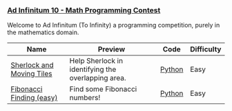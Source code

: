 
### [Ad Infinitum 10 - Math Programming Contest](https://www.hackerrank.com/contests/infinitum10)
Welcome to Ad Infinitum (To Infinity) a programming competition, purely in the mathematics domain.


Name | Preview | Code | Difficulty
---- | ------- | ---- | ----------
[Sherlock and Moving Tiles](https://www.hackerrank.com/contests/infinitum10/challenges/sherlock-and-moving-tiles)|Help Sherlock in identifying the overlapping area.|[Python](sherlock-and-moving-tiles.py)|Easy
[Fibonacci Finding (easy)](https://www.hackerrank.com/contests/infinitum10/challenges/fibonacci-finding-easy)|Find some Fibonacci numbers!|[Python](fibonacci-finding-easy.py)|Easy

